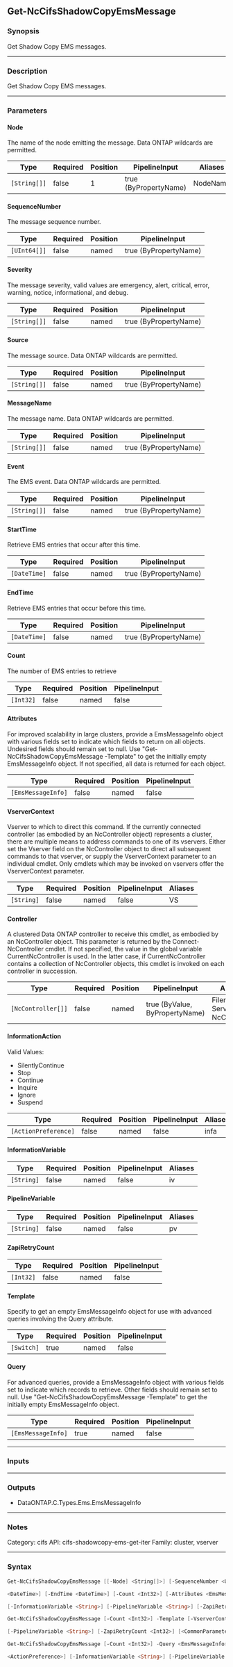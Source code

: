 Get-NcCifsShadowCopyEmsMessage
------------------------------

### Synopsis
Get Shadow Copy EMS messages.

---

### Description

Get Shadow Copy EMS messages.

---

### Parameters
#### **Node**
The name of the node emitting the message.  Data ONTAP wildcards are permitted.

|Type        |Required|Position|PipelineInput        |Aliases |
|------------|--------|--------|---------------------|--------|
|`[String[]]`|false   |1       |true (ByPropertyName)|NodeName|

#### **SequenceNumber**
The message sequence number.

|Type        |Required|Position|PipelineInput        |
|------------|--------|--------|---------------------|
|`[UInt64[]]`|false   |named   |true (ByPropertyName)|

#### **Severity**
The message severity, valid values are emergency, alert, critical, error, warning, notice, informational, and debug.

|Type        |Required|Position|PipelineInput        |
|------------|--------|--------|---------------------|
|`[String[]]`|false   |named   |true (ByPropertyName)|

#### **Source**
The message source.  Data ONTAP wildcards are permitted.

|Type        |Required|Position|PipelineInput        |
|------------|--------|--------|---------------------|
|`[String[]]`|false   |named   |true (ByPropertyName)|

#### **MessageName**
The message name.  Data ONTAP wildcards are permitted.

|Type        |Required|Position|PipelineInput        |
|------------|--------|--------|---------------------|
|`[String[]]`|false   |named   |true (ByPropertyName)|

#### **Event**
The EMS event.  Data ONTAP wildcards are permitted.

|Type        |Required|Position|PipelineInput        |
|------------|--------|--------|---------------------|
|`[String[]]`|false   |named   |true (ByPropertyName)|

#### **StartTime**
Retrieve EMS entries that occur after this time.

|Type        |Required|Position|PipelineInput        |
|------------|--------|--------|---------------------|
|`[DateTime]`|false   |named   |true (ByPropertyName)|

#### **EndTime**
Retrieve EMS entries that occur before this time.

|Type        |Required|Position|PipelineInput        |
|------------|--------|--------|---------------------|
|`[DateTime]`|false   |named   |true (ByPropertyName)|

#### **Count**
The number of EMS entries to retrieve

|Type     |Required|Position|PipelineInput|
|---------|--------|--------|-------------|
|`[Int32]`|false   |named   |false        |

#### **Attributes**
For improved scalability in large clusters, provide a EmsMessageInfo object with various fields set to indicate which fields to return on all objects.  Undesired fields should remain set to null.  Use "Get-NcCifsShadowCopyEmsMessage -Template" to get the initially empty EmsMessageInfo object.  If not specified, all data is returned for each object.

|Type              |Required|Position|PipelineInput|
|------------------|--------|--------|-------------|
|`[EmsMessageInfo]`|false   |named   |false        |

#### **VserverContext**
Vserver to which to direct this command.  If the currently connected controller (as embodied by an NcController object) represents a cluster, there are multiple means to address commands to one of its vservers.  Either set the Vserver field on the NcController object to direct all subsequent commands to that vserver, or supply the VserverContext parameter to an individual cmdlet.  Only cmdlets which may be invoked on vservers offer the VserverContext parameter.

|Type      |Required|Position|PipelineInput|Aliases|
|----------|--------|--------|-------------|-------|
|`[String]`|false   |named   |false        |VS     |

#### **Controller**
A clustered Data ONTAP controller to receive this cmdlet, as embodied by an NcController object.  This parameter is returned by the Connect-NcController cmdlet.  If not specified, the value in the global variable CurrentNcController is used.  In the latter case, if CurrentNcController contains a collection of NcController objects, this cmdlet is invoked on each controller in succession.

|Type              |Required|Position|PipelineInput                 |Aliases                          |
|------------------|--------|--------|------------------------------|---------------------------------|
|`[NcController[]]`|false   |named   |true (ByValue, ByPropertyName)|Filer<br/>Server<br/>NcController|

#### **InformationAction**

Valid Values:

* SilentlyContinue
* Stop
* Continue
* Inquire
* Ignore
* Suspend

|Type                |Required|Position|PipelineInput|Aliases|
|--------------------|--------|--------|-------------|-------|
|`[ActionPreference]`|false   |named   |false        |infa   |

#### **InformationVariable**

|Type      |Required|Position|PipelineInput|Aliases|
|----------|--------|--------|-------------|-------|
|`[String]`|false   |named   |false        |iv     |

#### **PipelineVariable**

|Type      |Required|Position|PipelineInput|Aliases|
|----------|--------|--------|-------------|-------|
|`[String]`|false   |named   |false        |pv     |

#### **ZapiRetryCount**

|Type     |Required|Position|PipelineInput|
|---------|--------|--------|-------------|
|`[Int32]`|false   |named   |false        |

#### **Template**
Specify to get an empty EmsMessageInfo object for use with advanced queries involving the Query attribute.

|Type      |Required|Position|PipelineInput|
|----------|--------|--------|-------------|
|`[Switch]`|true    |named   |false        |

#### **Query**
For advanced queries, provide a EmsMessageInfo object with various fields set to indicate which records to retrieve.  Other fields should remain set to null.  Use "Get-NcCifsShadowCopyEmsMessage -Template" to get the initially empty EmsMessageInfo object.

|Type              |Required|Position|PipelineInput|
|------------------|--------|--------|-------------|
|`[EmsMessageInfo]`|true    |named   |false        |

---

### Inputs

---

### Outputs
* DataONTAP.C.Types.Ems.EmsMessageInfo

---

### Notes
Category: cifs
API: cifs-shadowcopy-ems-get-iter
Family: cluster, vserver

---

### Syntax
```PowerShell
Get-NcCifsShadowCopyEmsMessage [[-Node] <String[]>] [-SequenceNumber <UInt64[]>] [-Severity <String[]>] [-Source <String[]>] [-MessageName <String[]>] [-Event <String[]>] [-StartTime 
```
```PowerShell
<DateTime>] [-EndTime <DateTime>] [-Count <Int32>] [-Attributes <EmsMessageInfo>] [-VserverContext <String>] [-Controller <NcController[]>] [-InformationAction <ActionPreference>] 
```
```PowerShell
[-InformationVariable <String>] [-PipelineVariable <String>] [-ZapiRetryCount <Int32>] [<CommonParameters>]
```
```PowerShell
Get-NcCifsShadowCopyEmsMessage [-Count <Int32>] -Template [-VserverContext <String>] [-Controller <NcController[]>] [-InformationAction <ActionPreference>] [-InformationVariable <String>] 
```
```PowerShell
[-PipelineVariable <String>] [-ZapiRetryCount <Int32>] [<CommonParameters>]
```
```PowerShell
Get-NcCifsShadowCopyEmsMessage [-Count <Int32>] -Query <EmsMessageInfo> [-Attributes <EmsMessageInfo>] [-VserverContext <String>] [-Controller <NcController[]>] [-InformationAction 
```
```PowerShell
<ActionPreference>] [-InformationVariable <String>] [-PipelineVariable <String>] [-ZapiRetryCount <Int32>] [<CommonParameters>]
```
